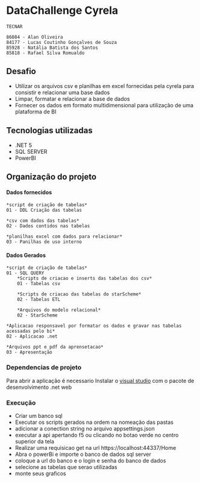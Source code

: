 # DataChallenge Cyrela

```
TECNAR

86084 - Alan Oliveira
84177 - Lucas Coutinho Gonçalves de Souza
85928 - Natália Batista dos Santos
85818 - Rafael Silva Romualdo
```

## Desafio
- Utilizar os arquivos csv e planilhas em excel fornecidas pela cyrela para consistir e relacionar uma base dados
- Limpar, formatar e relacionar a base de dados
- Fornecer os dados em formato multidimensional para utilização de uma plataforma de BI

## Tecnologias utilizadas

- .NET 5
- SQL SERVER
- PowerBI

## Organização do projeto
#### Dados fornecidos
```
*script de criação de tabelas*
01 - DDL Criação das tabelas

*csv com dados das tabelas*
02 - Dados contidos nas tabelas

*planilhas excel com dados para relacionar*
03 - Panilhas de uso interno
```
#### Dados Gerados
```
*script de criação de tabelas*
01 - SQL QUERY
    *Scripts de criacao e inserts das tabelas dos csv*
    01 - Tabelas csv
    
    *Scripts de criacao das tabelas do starScheme*
    02 - Tabelas ETL

    *Arquivos do modelo relacional*
    02 - StarScheme
    
*Aplicacao responsavel por formatar os dados e gravar nas tabelas acessadas pelo bi*
02 - Aplicacao .net

*Arquivos ppt e pdf da aprensetacao*
03 - Apresentação
```

### Dependencias de projeto

Para abrir a aplicação é necessario Instalar o [visual studio] com o pacote de desenvolvimento .net web

### Execução

 - Criar um banco sql
 - Executar os scripts gerados na ordem na nomeação das pastas
 - adicionar a conection string no arquivo appsettings.json
 - executar a api apertando f5 ou clicando no botao verde no centro superior da tela
 - Realizar uma requisicao get na url https://localhost:44337/Home
 - Abra o powerBi e importe o banco de dados sql server
 - coloque a url do banco e o login e senha do banco de dados
 - selecione as tabelas que serao utilizadas
 - monte seus graficos

[visual studio]: <https://visualstudio.microsoft.com/pt-br/downloads/>
